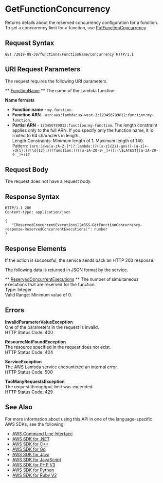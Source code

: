 # GetFunctionConcurrency<a name="API_GetFunctionConcurrency"></a>

Returns details about the reserved concurrency configuration for a function\. To set a concurrency limit for a function, use [PutFunctionConcurrency](API_PutFunctionConcurrency.md)\.

## Request Syntax<a name="API_GetFunctionConcurrency_RequestSyntax"></a>

```
GET /2019-09-30/functions/FunctionName/concurrency HTTP/1.1
```

## URI Request Parameters<a name="API_GetFunctionConcurrency_RequestParameters"></a>

The request requires the following URI parameters\.

 ** [FunctionName](#API_GetFunctionConcurrency_RequestSyntax) **   <a name="SSS-GetFunctionConcurrency-request-FunctionName"></a>
The name of the Lambda function\.  

**Name formats**
+  **Function name** \- `my-function`\.
+  **Function ARN** \- `arn:aws:lambda:us-west-2:123456789012:function:my-function`\.
+  **Partial ARN** \- `123456789012:function:my-function`\.
The length constraint applies only to the full ARN\. If you specify only the function name, it is limited to 64 characters in length\.  
Length Constraints: Minimum length of 1\. Maximum length of 140\.  
Pattern: `(arn:(aws[a-zA-Z-]*)?:lambda:)?([a-z]{2}(-gov)?-[a-z]+-\d{1}:)?(\d{12}:)?(function:)?([a-zA-Z0-9-_]+)(:(\$LATEST|[a-zA-Z0-9-_]+))?` 

## Request Body<a name="API_GetFunctionConcurrency_RequestBody"></a>

The request does not have a request body\.

## Response Syntax<a name="API_GetFunctionConcurrency_ResponseSyntax"></a>

```
HTTP/1.1 200
Content-type: application/json

{
   "[ReservedConcurrentExecutions](#SSS-GetFunctionConcurrency-response-ReservedConcurrentExecutions)": number
}
```

## Response Elements<a name="API_GetFunctionConcurrency_ResponseElements"></a>

If the action is successful, the service sends back an HTTP 200 response\.

The following data is returned in JSON format by the service\.

 ** [ReservedConcurrentExecutions](#API_GetFunctionConcurrency_ResponseSyntax) **   <a name="SSS-GetFunctionConcurrency-response-ReservedConcurrentExecutions"></a>
The number of simultaneous executions that are reserved for the function\.  
Type: Integer  
Valid Range: Minimum value of 0\.

## Errors<a name="API_GetFunctionConcurrency_Errors"></a>

 **InvalidParameterValueException**   
One of the parameters in the request is invalid\.  
HTTP Status Code: 400

 **ResourceNotFoundException**   
The resource specified in the request does not exist\.  
HTTP Status Code: 404

 **ServiceException**   
The AWS Lambda service encountered an internal error\.  
HTTP Status Code: 500

 **TooManyRequestsException**   
The request throughput limit was exceeded\.  
HTTP Status Code: 429

## See Also<a name="API_GetFunctionConcurrency_SeeAlso"></a>

For more information about using this API in one of the language\-specific AWS SDKs, see the following:
+  [AWS Command Line Interface](https://docs.aws.amazon.com/goto/aws-cli/lambda-2015-03-31/GetFunctionConcurrency) 
+  [AWS SDK for \.NET](https://docs.aws.amazon.com/goto/DotNetSDKV3/lambda-2015-03-31/GetFunctionConcurrency) 
+  [AWS SDK for C\+\+](https://docs.aws.amazon.com/goto/SdkForCpp/lambda-2015-03-31/GetFunctionConcurrency) 
+  [AWS SDK for Go](https://docs.aws.amazon.com/goto/SdkForGoV1/lambda-2015-03-31/GetFunctionConcurrency) 
+  [AWS SDK for Java](https://docs.aws.amazon.com/goto/SdkForJava/lambda-2015-03-31/GetFunctionConcurrency) 
+  [AWS SDK for JavaScript](https://docs.aws.amazon.com/goto/AWSJavaScriptSDK/lambda-2015-03-31/GetFunctionConcurrency) 
+  [AWS SDK for PHP V3](https://docs.aws.amazon.com/goto/SdkForPHPV3/lambda-2015-03-31/GetFunctionConcurrency) 
+  [AWS SDK for Python](https://docs.aws.amazon.com/goto/boto3/lambda-2015-03-31/GetFunctionConcurrency) 
+  [AWS SDK for Ruby V2](https://docs.aws.amazon.com/goto/SdkForRubyV2/lambda-2015-03-31/GetFunctionConcurrency) 